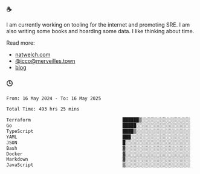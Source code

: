 ### ☕

I am currently working on tooling for the internet and promoting SRE. I am also writing some books and hoarding some data. I like thinking about time. 

Read more:

 - [natwelch.com](https://natwelch.com)
 - [@icco@merveilles.town](https://merveilles.town/@icco)
 - [blog](https://writing.natwelch.com)

### 🕒

<!--START_SECTION:waka-->

```txt
From: 16 May 2024 - To: 16 May 2025

Total Time: 493 hrs 25 mins

Terraform                                  ██████▒░░░░░░░░░░░░░░░░░░   25.68 %
Go                                         █████░░░░░░░░░░░░░░░░░░░░   20.09 %
TypeScript                                 ████▒░░░░░░░░░░░░░░░░░░░░   17.25 %
YAML                                       ███░░░░░░░░░░░░░░░░░░░░░░   11.67 %
JSON                                       █░░░░░░░░░░░░░░░░░░░░░░░░   04.26 %
Bash                                       ▓░░░░░░░░░░░░░░░░░░░░░░░░   02.95 %
Docker                                     ▓░░░░░░░░░░░░░░░░░░░░░░░░   02.85 %
Markdown                                   ▓░░░░░░░░░░░░░░░░░░░░░░░░   02.59 %
JavaScript                                 ▒░░░░░░░░░░░░░░░░░░░░░░░░   01.81 %
```

<!--END_SECTION:waka-->
